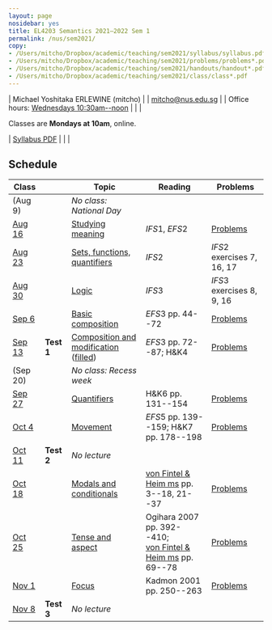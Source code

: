 ```yaml
---
layout: page
nosidebar: yes
title: EL4203 Semantics 2021–2022 Sem 1
permalink: /nus/sem2021/
copy:
- /Users/mitcho/Dropbox/academic/teaching/sem2021/syllabus/syllabus.pdf
- /Users/mitcho/Dropbox/academic/teaching/sem2021/problems/problems*.pdf
- /Users/mitcho/Dropbox/academic/teaching/sem2021/handouts/handout*.pdf
- /Users/mitcho/Dropbox/academic/teaching/sem2021/class/class*.pdf
---
```


| Michael Yoshitaka ERLEWINE (mitcho) |
| <a href='mailto:mitcho@nus.edu.sg'>mitcho@nus.edu.sg</a> |
| Office hours: [Wednesdays 10:30am--noon](https://tinyurl.com/sem2021officehours) |
| |

Classes are **Mondays at 10am**, online.

| [Syllabus PDF](syllabus.pdf) |
| |

## Schedule

| Class  | | Topic | Reading | Problems |
|--------|-|-------|---------|-----------|
| (Aug  9) | | *No class: National Day* | | |
| [Aug 16][c1] | | [Studying meaning][h1] | *IFS*1, *EFS*2 | [Problems][p1] |
| [Aug 23][c2] | | [Sets, functions, quantifiers][h2] | *IFS*2 | *IFS*2 exercises 7, 16, 17 |
| [Aug 30][c3] | | [Logic][h3] | *IFS*3 | *IFS*3 exercises 8, 9, 16 |
| [Sep  6][c4] | | [Basic composition][h4] | *EFS*3 pp. 44--72 | [Problems][p4] |
| [Sep 13][c5] | **Test 1** | [Composition and modification][h5] ([filled](handout05-filled.pdf)) | *EFS*3 pp. 72--87; H&amp;K4 | [Problems][p5] |
| (Sep 20) | | *No class: Recess week* | | |
| [Sep 27][c6] | | [Quantifiers][h6] | H&amp;K6 pp. 131--154 | [Problems][p6] |
| [Oct  4][c7] | | [Movement][h7] | *EFS*5 pp. 139--159; H&amp;K7 pp. 178--198 | [Problems][p7] |
| [Oct 11][c8] | **Test 2** | *No lecture* | | | |
| [Oct 18][c9] | | [Modals and conditionals][h8] | [von Fintel & Heim ms](https://github.com/fintelkai/fintel-heim-intensional-notes/raw/master/IntensionalSemantics.pdf) pp. 3--18, 21--37 | [Problems][p8] |
| [Oct 25][c10] | | [Tense and aspect][h9] | Ogihara 2007 pp. 392--410;<br/>[von Fintel & Heim ms](https://github.com/fintelkai/fintel-heim-intensional-notes/raw/master/IntensionalSemantics.pdf) pp. 69--78 | [Problems][p9] |
| [Nov  1][c11] | | [Focus](https://mitcho.com/teaching/sicogg22/handout.pdf) | Kadmon 2001 pp. 250--263 | [Problems][p10] |
| [Nov  8][c12] | **Test 3** | *No lecture* | | |

[c1]: class01.pdf
[c2]: class02.pdf
[c3]: class03.pdf
[c4]: class04.pdf
[c5]: class05.pdf
[c6]: class06.pdf
[c7]: class07.pdf
[c8]: class08.pdf
[c9]: class09.pdf
[c10]: class10.pdf
[c11]: class11.pdf
[c12]: class12.pdf

[h1]: handout01.pdf
[h2]: handout02.pdf
[h3]: handout03.pdf
[h4]: handout04.pdf
[h5]: handout05.pdf
[h6]: handout06.pdf
[h7]: handout07.pdf
[h8]: handout08.pdf
[h9]: handout09.pdf

[p1]: problems01.pdf
[p4]: problems04.pdf
[p5]: problems05.pdf
[p6]: problems06.pdf
[p7]: problems07.pdf
[p8]: problems08.pdf
[p9]: problems09.pdf
[p10]: problems10.pdf
[p11]: problems11.pdf
[p12]: problems12.pdf
